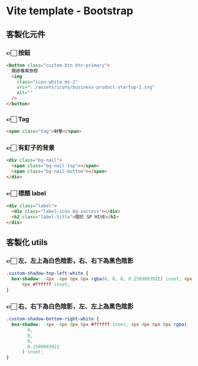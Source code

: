 # Vite template - Bootstrap

## 客製化元件

### 👉🏻 按鈕

```html
<button class="custom-btn btn-primary">
  開啟專案旅程
  <img
    class="icon-white ms-2"
    src="../assets/icons/business-product-startup-2.svg"
    alt=""
  />
</button>
```

### 👉🏻 Tag

```html
<span class="tag">射擊</span>
```

### 👉🏻 有釘子的背景

```html
<div class="bg-nail">
  <span class="bg-nail-top"></span>
  <span class="bg-nail-bottom"></span>
</div>
```

### 👉🏻 標題 label

```html
<div class="label">
  <div class="label-icon bg-success"></div>
  <h2 class="label-title">關於 SP HIVE</h2>
</div>
```

## 客製化 utils

### 👉🏻 左、左上為白色陰影，右、右下為黑色陰影

```css
.custom-shadow-top-left-white {
  box-shadow: -4px -4px 0px 0px rgba(0, 0, 0, 0.2509803922) inset, 4px 4px 0px
      0px #ffffff inset;
}
```

### 👉🏻 右、右下為白色陰影，左、左上為黑色陰影

```css
.custom-shadow-bottom-right-white {
  box-shadow: -4px -4px 0px 0px #ffffff inset, 4px 4px 0px 0px rgba(
        0,
        0,
        0,
        0.2509803922
      ) inset;
}
```
